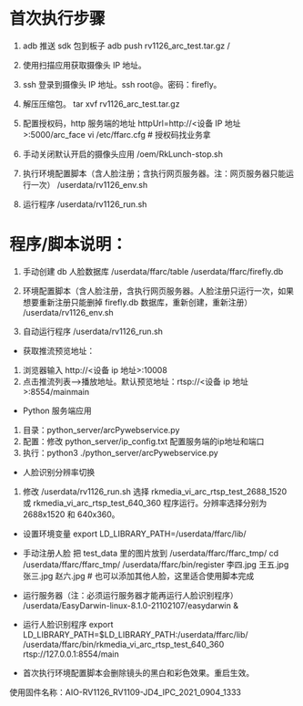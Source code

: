 # 首次执行步骤
1. adb 推送 sdk 包到板子
adb push rv1126_arc_test.tar.gz /

2. 使用扫描应用获取摄像头 IP 地址。

3. ssh 登录到摄像头 IP 地址。ssh root@<ip>。密码：firefly。

4. 解压压缩包。
tar xvf rv1126_arc_test.tar.gz

5. 配置授权码，http 服务端的地址 httpUrl=http://<设备 IP 地址>:5000/arc_face
vi /etc/ffarc.cfg # 授权码找业务拿

6. 手动关闭默认开启的摄像头应用
/oem/RkLunch-stop.sh

7. 执行环境配置脚本（含人脸注册；含执行网页服务器。注：网页服务器只能运行一次）
/userdata/rv1126_env.sh

8. 运行程序
/userdata/rv1126_run.sh



# 程序/脚本说明：
1. 手动创建 db 人脸数据库
/userdata/ffarc/table /userdata/ffarc/firefly.db

2. 环境配置脚本（含人脸注册，含执行网页服务器。人脸注册只运行一次，如果想要重新注册只能删掉 firefly.db 数据库，重新创建，重新注册）
/userdata/rv1126_env.sh

3. 自动运行程序
/userdata/rv1126_run.sh

* 获取推流预览地址：
1. 浏览器输入 http://<设备 ip 地址>:10008
2. 点击推流列表-->播放地址。默认预览地址：rtsp://<设备 ip 地址>:8554/mainmain

* Python 服务端应用
1. 目录：python_server/arcPywebservice.py
2. 配置：修改 python_server/ip_config.txt 配置服务端的ip地址和端口
3. 执行：python3 ./python_server/arcPywebservice.py

* 人脸识别分辨率切换
1. 修改 /userdata/rv1126_run.sh 选择 rkmedia_vi_arc_rtsp_test_2688_1520 或 rkmedia_vi_arc_rtsp_test_640_360 程序运行。分辨率选择分别为 2688x1520 和 640x360。

* 设置环境变量
export LD_LIBRARY_PATH=/userdata/ffarc/lib/

* 手动注册人脸
把 test_data 里的图片放到 /userdata/ffarc/ffarc_tmp/
cd /userdata/ffarc/ffarc_tmp/
/userdata/ffarc/bin/register 李四.jpg  王五.jpg  张三.jpg  赵六.jpg # 也可以添加其他人脸，这里适合使用脚本完成

* 运行服务器（注：必须运行服务器才能再运行人脸识别程序）
/userdata/EasyDarwin-linux-8.1.0-21102107/easydarwin &

* 运行人脸识别程序
export LD_LIBRARY_PATH=$LD_LIBRARY_PATH:/userdata/ffarc/lib/
/userdata/ffarc/bin/rkmedia_vi_arc_rtsp_test_640_360 rtsp://127.0.0.1:8554/main

* 首次执行环境配置脚本会删除镜头的黑白和彩色效果。重启生效。

使用固件名称：AIO-RV1126_RV1109-JD4_IPC_2021_0904_1333
